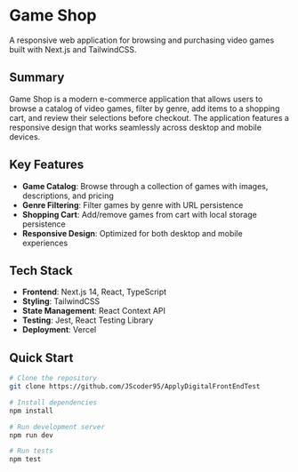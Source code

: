 # Game Shop

A responsive web application for browsing and purchasing video games built with Next.js and TailwindCSS.

## Summary

Game Shop is a modern e-commerce application that allows users to browse a catalog of video games, filter by genre, add items to a shopping cart, and review their selections before checkout. The application features a responsive design that works seamlessly across desktop and mobile devices.

## Key Features

- **Game Catalog**: Browse through a collection of games with images, descriptions, and pricing
- **Genre Filtering**: Filter games by genre with URL persistence
- **Shopping Cart**: Add/remove games from cart with local storage persistence
- **Responsive Design**: Optimized for both desktop and mobile experiences

## Tech Stack

- **Frontend**: Next.js 14, React, TypeScript
- **Styling**: TailwindCSS
- **State Management**: React Context API
- **Testing**: Jest, React Testing Library
- **Deployment**: Vercel

## Quick Start

```bash
# Clone the repository
git clone https://github.com/JScoder95/ApplyDigitalFrontEndTest

# Install dependencies
npm install

# Run development server
npm run dev

# Run tests
npm test
```
